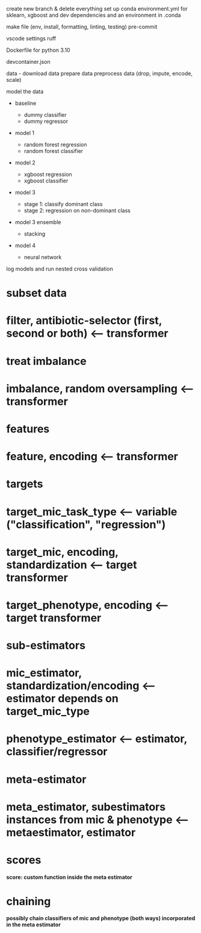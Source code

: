 create new branch & delete everything
set up conda environment.yml for sklearn, xgboost and dev dependencies and an environment in .conda

make file (env, install, formatting, linting, testing)
pre-commit

vscode settings
ruff

Dockerfile for python 3.10

devcontainer.json

data - download data
prepare data
preprocess data (drop, impute, encode, scale)

model the data

- baseline

  - dummy classifier
  - dummy regressor

- model 1

  - random forest regression
  - random forest classifier

- model 2

  - xgboost regression
  - xgboost classifier

- model 3

  - stage 1: classify dominant class
  - stage 2: regression on non-dominant class

- model 3 ensemble

  - stacking

- model 4

  - neural network

log models and run nested cross validation

# subset data
# filter, antibiotic-selector (first, second or both) <-- transformer
# treat imbalance
# imbalance, random oversampling  <-- transformer
# features
# feature, encoding <-- transformer
# targets
# target_mic_task_type <-- variable ("classification", "regression")
# target_mic, encoding, standardization <-- target transformer
# target_phenotype, encoding <-- target transformer
# sub-estimators
# mic_estimator, standardization/encoding <-- estimator depends on target_mic_type
# phenotype_estimator <-- estimator, classifier/regressor
# meta-estimator
# meta_estimator, subestimators instances from mic & phenotype <-- metaestimator, estimator 
# scores
#### score: custom function inside the meta estimator 
# chaining
#### possibly chain classifiers of mic and phenotype (both ways) incorporated in the meta estimator
